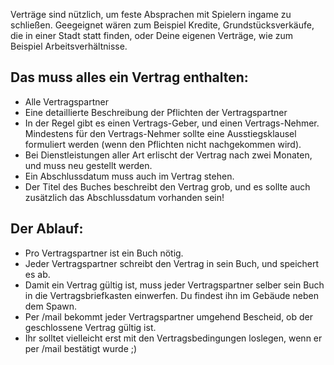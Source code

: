 Verträge sind nützlich, um feste Absprachen mit Spielern ingame zu schließen. Geegeignet wären zum Beispiel Kredite, Grundstücksverkäufe, die in einer Stadt statt finden, oder Deine eigenen Verträge, wie zum Beispiel Arbeitsverhältnisse.

## Das muss alles ein Vertrag enthalten:
- Alle Vertragspartner
- Eine detaillierte Beschreibung der Pflichten der Vertragspartner
- In der Regel gibt es einen Vertrags-Geber, und einen Vertrags-Nehmer. Mindestens für den Vertrags-Nehmer sollte eine Ausstiegsklausel formuliert werden (wenn den Pflichten nicht nachgekommen wird).
- Bei Dienstleistungen aller Art erlischt der Vertrag nach zwei Monaten, und muss neu gestellt werden.
- Ein Abschlussdatum muss auch im Vertrag stehen.
- Der Titel des Buches beschreibt den Vertrag grob, und es sollte auch zusätzlich das Abschlussdatum vorhanden sein!

## Der Ablauf:
- Pro Vertragspartner ist ein Buch nötig.
- Jeder Vertragspartner schreibt den Vertrag in sein Buch, und speichert es ab.
- Damit ein Vertrag gültig ist, muss jeder Vertragspartner selber sein Buch in die Vertragsbriefkasten einwerfen. Du findest ihn im Gebäude neben dem Spawn.
- Per /mail bekommt jeder Vertragspartner umgehend Bescheid, ob der geschlossene Vertrag gültig ist.
- Ihr solltet vielleicht erst mit den Vertragsbedingungen loslegen, wenn er per /mail bestätigt wurde ;)
